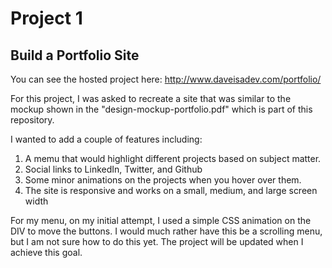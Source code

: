 # Project 1
## Build a Portfolio Site 

You can see the hosted project here: 
http://www.daveisadev.com/portfolio/

For this project, I was asked to recreate
a site that was similar to the mockup shown
in the "design-mockup-portfolio.pdf" which is
part of this repository.

I wanted to add a couple of features including:

1. A memu that would highlight different projects based on subject matter.
2. Social links to LinkedIn, Twitter, and Github
3. Some minor animations on the projects when you hover over them.
4. The site is responsive and works on a small, medium, and large screen width 

For my menu, on my initial attempt, I used a simple CSS animation
on the DIV to move the buttons. I would much rather have this be a 
scrolling menu, but I am not sure how to do this yet. The project
will be updated when I achieve this goal.
